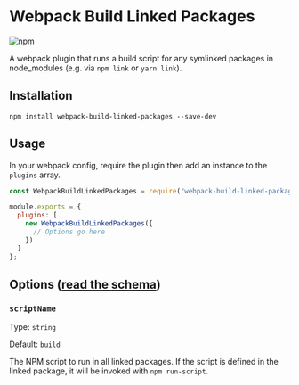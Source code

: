 # Webpack Build Linked Packages

[![npm](https://img.shields.io/npm/v/webpack-build-linked-packages.svg)](https://yarn.pm/webpack-build-linked-packages)

A webpack plugin that runs a build script for any symlinked packages in node_modules (e.g. via `npm link` or `yarn link`).

## Installation

```shell
npm install webpack-build-linked-packages --save-dev
```

## Usage

In your webpack config, require the plugin then add an instance to the `plugins` array.

```js
const WebpackBuildLinkedPackages = require("webpack-build-linked-packages");

module.exports = {
  plugins: [
    new WebpackBuildLinkedPackages({
      // Options go here
    })
  ]
};
```

## Options ([read the schema](options-schema.json))

### `scriptName`

Type: `string`

Default: `build`

The NPM script to run in all linked packages. If the script is defined in the linked package, it will be invoked with `npm run-script`.
